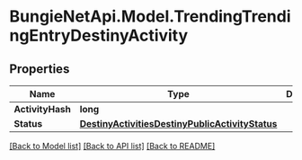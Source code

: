 # BungieNetApi.Model.TrendingTrendingEntryDestinyActivity
## Properties

Name | Type | Description | Notes
------------ | ------------- | ------------- | -------------
**ActivityHash** | **long** |  | [optional] 
**Status** | [**DestinyActivitiesDestinyPublicActivityStatus**](DestinyActivitiesDestinyPublicActivityStatus.md) |  | [optional] 

[[Back to Model list]](../README.md#documentation-for-models) [[Back to API list]](../README.md#documentation-for-api-endpoints) [[Back to README]](../README.md)

